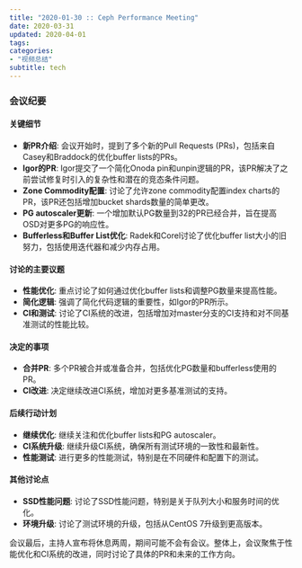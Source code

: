 ```yaml
---
title: "2020-01-30 :: Ceph Performance Meeting"
date: 2020-03-31
updated: 2020-04-01
tags:
categories:
- "视频总结"
subtitle: tech
---
```



### 会议纪要

#### 关键细节
- **新PR介绍**: 会议开始时，提到了多个新的Pull Requests (PRs)，包括来自Casey和Braddock的优化buffer lists的PRs。
- **Igor的PR**: Igor提交了一个简化Onoda pin和unpin逻辑的PR，该PR解决了之前尝试修复时引入的复杂性和潜在的竞态条件问题。
- **Zone Commodity配置**: 讨论了允许zone commodity配置index charts的PR，该PR还包括增加bucket shards数量的简单更改。
- **PG autoscaler更新**: 一个增加默认PG数量到32的PR已经合并，旨在提高OSD对更多PG的响应性。
- **Bufferless和Buffer List优化**: Radek和Corel讨论了优化buffer list大小的旧努力，包括使用迭代器和减少内存占用。

#### 讨论的主要议题
- **性能优化**: 重点讨论了如何通过优化buffer lists和调整PG数量来提高性能。
- **简化逻辑**: 强调了简化代码逻辑的重要性，如Igor的PR所示。
- **CI和测试**: 讨论了CI系统的改进，包括增加对master分支的CI支持和对不同基准测试的性能比较。

#### 决定的事项
- **合并PR**: 多个PR被合并或准备合并，包括优化PG数量和bufferless使用的PR。
- **CI改进**: 决定继续改进CI系统，增加对更多基准测试的支持。

#### 后续行动计划
- **继续优化**: 继续关注和优化buffer lists和PG autoscaler。
- **CI系统升级**: 继续升级CI系统，确保所有测试环境的一致性和最新性。
- **性能测试**: 进行更多的性能测试，特别是在不同硬件和配置下的测试。

#### 其他讨论点
- **SSD性能问题**: 讨论了SSD性能问题，特别是关于队列大小和服务时间的优化。
- **环境升级**: 讨论了测试环境的升级，包括从CentOS 7升级到更高版本。

会议最后，主持人宣布将休息两周，期间可能不会有会议。整体上，会议聚焦于性能优化和CI系统的改进，同时讨论了具体的PR和未来的工作方向。